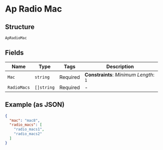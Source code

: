 
# Ap Radio Mac

## Structure

`ApRadioMac`

## Fields

| Name | Type | Tags | Description |
|  --- | --- | --- | --- |
| `Mac` | `string` | Required | **Constraints**: *Minimum Length*: `1` |
| `RadioMacs` | `[]string` | Required | - |

## Example (as JSON)

```json
{
  "mac": "mac8",
  "radio_macs": [
    "radio_macs1",
    "radio_macs2"
  ]
}
```

